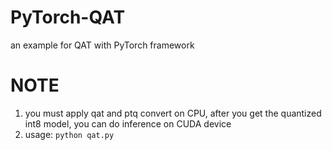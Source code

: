 # PyTorch-QAT
an example for QAT with PyTorch framework
# NOTE
1. you must apply qat and ptq convert on CPU, after you get the quantized int8 model, you can do inference on CUDA device
2. usage: `python qat.py`
